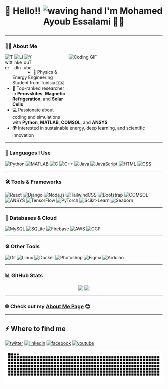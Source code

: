 # <p align="center">👋 Hello!! <img src="https://raw.githubusercontent.com/KarthikNayak024/KarthikNayak024/master/assets/wave.gif" alt="waving hand" width="30px"> I'm Mohamed Ayoub Essalami 🚀🌞</p>

---

### 👨‍🎓 About Me

<a href="https://x.com/AyoubEssalami">
  <img align="left" alt="Twitter" width="30px" src="https://raw.githubusercontent.com/rahuldkjain/github-profile-readme-generator/master/src/images/icons/Social/twitter.svg" />
</a>
<a href="https://www.linkedin.com/in/mohamed-ayoub-essalami/">
  <img align="left" alt="LinkedIn" width="30px" src="https://raw.githubusercontent.com/rahuldkjain/github-profile-readme-generator/master/src/images/icons/Social/linked-in-alt.svg" />
</a>
<a href="https://www.youtube.com/@HarissaHumor">
  <img align="left" alt="YouTube" width="30px" src="https://raw.githubusercontent.com/rahuldkjain/github-profile-readme-generator/master/src/images/icons/Social/youtube.svg" />
</a>
<img align="right" alt="Coding GIF" width="300" height="200" src="https://media2.giphy.com/media/v1.Y2lkPTc5MGI3NjExbGc0NWw3aXhmZjZ4aG40M2Iwd2E1dmozZGVpejA3cjdtZDB0MjNjeSZlcD12MV9pbnRlcm5hbF9naWZfYnlfaWQmY3Q9Zw/h1knBYkjHMJLiWa9Qm/giphy.gif" />

<br/>
<br/>

- 🧠 Physics & Energy Engineering Student from Tunisia 🇹🇳  
- 🔬 Top-ranked researcher in **Perovskites**, **Magnetic Refrigeration**, and **Solar Cells**  
- 💻 Passionate about coding and simulations with **Python**, **MATLAB**, **COMSOL**, and **ANSYS**  
- 🌍 Interested in sustainable energy, deep learning, and scientific innovation  

---

### 🧠 Languages I Use

![Python](https://img.shields.io/badge/-Python-000000?style=flat&logo=python)
![MATLAB](https://img.shields.io/badge/-MATLAB-000000?style=flat&logo=mathworks)
![C](https://img.shields.io/badge/-C-000000?style=flat&logo=c)
![C++](https://img.shields.io/badge/-C++-000000?style=flat&logo=cplusplus)
![Java](https://img.shields.io/badge/-Java-000000?style=flat&logo=java)
![JavaScript](https://img.shields.io/badge/-JavaScript-000000?style=flat&logo=javascript)
![HTML](https://img.shields.io/badge/-HTML-000000?style=flat&logo=html5)
![CSS](https://img.shields.io/badge/-CSS-000000?style=flat&logo=css3)

---

### 🛠️ Tools & Frameworks

![React](https://img.shields.io/badge/-React-000000?style=flat&logo=react)
![Django](https://img.shields.io/badge/-Django-000000?style=flat&logo=django)
![Node.js](https://img.shields.io/badge/-Node.js-000000?style=flat&logo=node.js)
![TailwindCSS](https://img.shields.io/badge/-TailwindCSS-000000?style=flat&logo=tailwindcss)
![Bootstrap](https://img.shields.io/badge/-Bootstrap-000000?style=flat&logo=bootstrap)
![COMSOL](https://img.shields.io/badge/-COMSOL-000000?style=flat&logo=comsol)
![ANSYS](https://img.shields.io/badge/-ANSYS-000000?style=flat&logo=ansys)
![TensorFlow](https://img.shields.io/badge/-TensorFlow-000000?style=flat&logo=tensorflow)
![PyTorch](https://img.shields.io/badge/-PyTorch-000000?style=flat&logo=pytorch)
![Scikit-Learn](https://img.shields.io/badge/-Scikit--Learn-000000?style=flat&logo=scikit-learn)
![Seaborn](https://img.shields.io/badge/-Seaborn-000000?style=flat&logo=seaborn)

---

### 🧪 Databases & Cloud

![MySQL](https://img.shields.io/badge/-MySQL-000000?style=flat&logo=mysql)
![SQLite](https://img.shields.io/badge/-SQLite-000000?style=flat&logo=sqlite)
![Firebase](https://img.shields.io/badge/-Firebase-000000?style=flat&logo=firebase)
![AWS](https://img.shields.io/badge/-AWS-000000?style=flat&logo=amazonaws)
![GCP](https://img.shields.io/badge/-Google%20Cloud-000000?style=flat&logo=googlecloud)

---

### ⚙️ Other Tools

![Git](https://img.shields.io/badge/-Git-000000?style=flat&logo=git)
![Linux](https://img.shields.io/badge/-Linux-000000?style=flat&logo=linux)
![Docker](https://img.shields.io/badge/-Docker-000000?style=flat&logo=docker)
![Photoshop](https://img.shields.io/badge/-Photoshop-000000?style=flat&logo=adobephotoshop)
![Figma](https://img.shields.io/badge/-Figma-000000?style=flat&logo=figma)
![Arduino](https://img.shields.io/badge/-Arduino-000000?style=flat&logo=arduino)

---

### 📊 GitHub Stats

<p align="center">
  <img src="https://github-readme-stats.vercel.app/api/top-langs/?username=mohamedayoub97&hide_progress=true&layout=compact&theme=dark">
  <img src="https://github-readme-stats.vercel.app/api?username=mohamedayoub97&show_icons=true&theme=dark">
</p>

---

### 🌐 Check out my [About Me Page](https://mohamedayoub97.github.io/About-Me-website/About%20Me.html) 😊

---

<h2>⚡️ Where to find me</h2>
<p><a target="_blank" href="https://twitter.com/https://x.com/AyoubEssalami" style="display: inline-block;"><img src="https://img.shields.io/badge/twitter-x?style=for-the-badge&logo=x&logoColor=white&color=%230f1419" alt="twitter" /></a>
<a target="_blank" href="https://www.linkedin.com/in/https://www.linkedin.com/in/mohamed-ayoub-essalami/" style="display: inline-block;"><img src="https://img.shields.io/badge/linkedin-logo?style=for-the-badge&logo=linkedin&logoColor=white&color=%230a77b6" alt="linkedin" /></a>
<a target="_blank" href="https://www.facebook.com/Mohamed ayoub Essalami" style="display: inline-block;"><img src="https://img.shields.io/badge/facebook-logo?style=for-the-badge&logo=facebook&logoColor=white&color=%230866ff" alt="facebook" /></a>
<a target="_blank" href="https://www.youtube.com/@HarissaHumor" style="display: inline-block;"><img src="https://img.shields.io/badge/youtube-logo?style=for-the-badge&logo=youtube&logoColor=white&color=%23cc0000" alt="youtube" /></a></p>

<picture>
  <source media="(prefers-color-scheme: dark)" srcset="https://raw.githubusercontent.com/mohamedayoub97/mohamedayoub97/output/github-snake-dark.svg" />
  <source media="(prefers-color-scheme: light)" srcset="https://raw.githubusercontent.com/mohamedayoub97/mohamedayoub97/output/github-snake.svg" />
  <img alt="github-snake" src="https://raw.githubusercontent.com/mohamedayoub97/mohamedayoub97/output/github-snake.svg" />
</picture>
